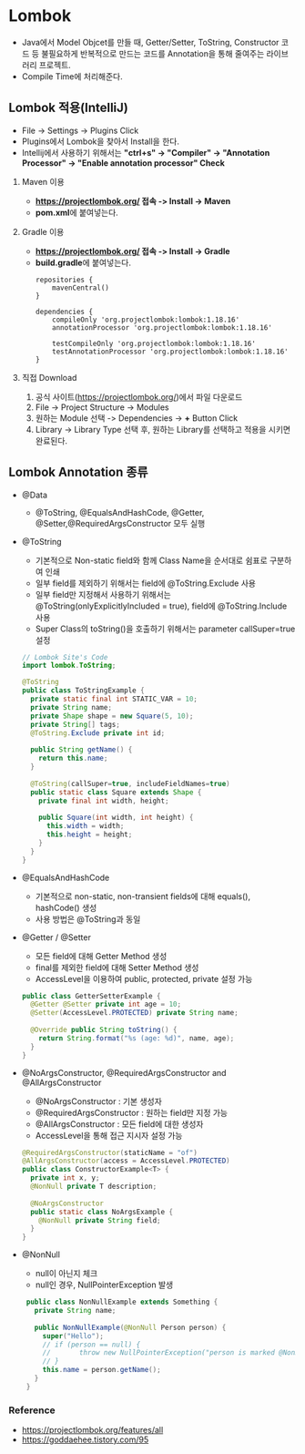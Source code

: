 # Lombok
* Java에서 Model Objcet를 만들 때, 
Getter/Setter, ToString, Constructor 코드 등 불필요하게 반복적으로 만드는 코드를 Annotation을 통해 줄여주는 라이브러리 프로젝트.
* Compile Time에 처리해준다.

## Lombok 적용(IntelliJ)
* File -> Settings -> Plugins Click
* Plugins에서 Lombok을 찾아서 Install을 한다.
* Intellij에서 사용하기 위해서는 **"ctrl+s" -> "Compiler" -> "Annotation Processor" -> "Enable annotation processor" Check**

1. Maven 이용
    * **https://projectlombok.org/ 접속 -> Install -> Maven**
    * **pom.xml**에 붙여넣는다.

2. Gradle 이용
    * **https://projectlombok.org/ 접속 -> Install -> Gradle**
    * **build.gradle**에 붙여넣는다.
        ```
        repositories {
        	mavenCentral()
        }
        
        dependencies {
        	compileOnly 'org.projectlombok:lombok:1.18.16'
        	annotationProcessor 'org.projectlombok:lombok:1.18.16'
        	
        	testCompileOnly 'org.projectlombok:lombok:1.18.16'
        	testAnnotationProcessor 'org.projectlombok:lombok:1.18.16'
        }
        ```
 
3. 직접 Download
    1) 공식 사이트(https://projectlombok.org/)에서 파일 다운로드
    2) File -> Project Structure -> Modules
    3) 원하는 Module 선택 -> Dependencies -> **+** Button Click
    4) Library -> Library Type 선택 후, 원하는 Library를 선택하고 적용을 시키면 완료된다.


## Lombok Annotation 종류
* @Data
    * @ToString, @EqualsAndHashCode, @Getter, @Setter,@RequiredArgsConstructor 모두 실행

* @ToString
    * 기본적으로 Non-static field와 함께 Class Name을 순서대로 쉼표로 구분하여 인쇄
    * 일부 field를 제외하기 위해서는 field에 @ToString.Exclude 사용
    * 일부 field만 지정해서 사용하기 위해서는 @ToString(onlyExplicitlyIncluded = true), field에 @ToString.Include 사용
    * Super Class의 toString()을 호출하기 위해서는 parameter callSuper=true 설정
    ```java
    // Lombok Site's Code
    import lombok.ToString;
    
    @ToString
    public class ToStringExample {
      private static final int STATIC_VAR = 10;
      private String name;
      private Shape shape = new Square(5, 10);
      private String[] tags;
      @ToString.Exclude private int id;
      
      public String getName() {
        return this.name;
      }
      
      @ToString(callSuper=true, includeFieldNames=true)
      public static class Square extends Shape {
        private final int width, height;
        
        public Square(int width, int height) {
          this.width = width;
          this.height = height;
        }
      }
    }
    ```
* @EqualsAndHashCode
    * 기본적으로 non-static, non-transient fields에 대해 equals(), hashCode() 생성
    * 사용 방법은 @ToString과 동일 
    
* @Getter / @Setter
    * 모든 field에 대해 Getter Method 생성
    * final를 제외한 field에 대해 Setter Method 생성
    * AccessLevel을 이용하여 public, protected, private 설정 가능
    ```java
    public class GetterSetterExample {   
      @Getter @Setter private int age = 10;
      @Setter(AccessLevel.PROTECTED) private String name;
      
      @Override public String toString() {
        return String.format("%s (age: %d)", name, age);
      }
    }
    ```

* @NoArgsConstructor, @RequiredArgsConstructor and @AllArgsConstructor
    * @NoArgsConstructor : 기본 생성자
    * @RequiredArgsConstructor : 원하는 field만 지정 가능
    * @AllArgsConstructor : 모든 field에 대한 생성자
    * AccessLevel을 통해 접근 지시자 설정 가능
    ```java
    @RequiredArgsConstructor(staticName = "of")
    @AllArgsConstructor(access = AccessLevel.PROTECTED)
    public class ConstructorExample<T> {
      private int x, y;
      @NonNull private T description;
      
      @NoArgsConstructor
      public static class NoArgsExample {
        @NonNull private String field;
      }
    }
    ```
    
* @NonNull
    * null이 아닌지 체크
    * null인 경우, NullPointerException 발생
   ```java
    public class NonNullExample extends Something {
      private String name;
      
      public NonNullExample(@NonNull Person person) {
        super("Hello");
        // if (person == null) {
        //       throw new NullPointerException("person is marked @NonNull but is null");
        // }
        this.name = person.getName();
      }
    }
   ``` 

### Reference
* https://projectlombok.org/features/all
* https://goddaehee.tistory.com/95